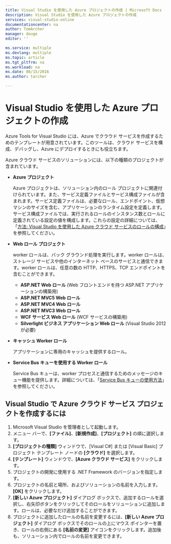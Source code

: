 ```yaml
---
title: Visual Studio を使用した Azure プロジェクトの作成 | Microsoft Docs
description: Visual Studio を使用した Azure プロジェクトの作成
services: visual-studio-online
documentationcenter: na
author: TomArcher
manager: douge
editor: ''

ms.service: multiple
ms.devlang: multiple
ms.topic: article
ms.tgt_pltfrm: na
ms.workload: na
ms.date: 08/15/2016
ms.author: tarcher

---
```

# Visual Studio を使用した Azure プロジェクトの作成
Azure Tools for Visual Studio には、Azure でクラウド サービスを作成するためのテンプレートが用意されています。このツールは、クラウド サービスを構成、デバッグし、Azure にデプロイするときにも役立ちます。

Azure クラウド サービスのソリューションには、以下の種類のプロジェクトが含まれています。

* **Azure プロジェクト**
  
    Azure プロジェクトは、ソリューション内のロール プロジェクトに関連付けられています。また、サービス定義ファイルとサービス構成ファイルが含まれます。サービス定義ファイルは、必要なロール、エンドポイント、仮想マシンのサイズを含む、アプリケーションのランタイム設定を定義します。サービス構成ファイルでは、実行されるロールのインスタンス数とロールに定義されている設定の値を構成します。これらの設定の詳細については、「[方法: Visual Studio を使用した Azure クラウド サービスのロールの構成](vs-azure-tools-configure-roles-for-cloud-service.md)」を参照してください。
* **Web ロール プロジェクト**
  
    worker ロールは、バック グラウンド処理を実行します。worker ロールは、ストレージ サービスや他のインターネット ベースのサービスと通信できます。worker ロールは、任意の数の HTTP、HTTPS、TCP エンドポイントを含むことができます。
  
  * **ASP.NET Web ロール** (Web フロントエンドを持つ ASP.NET アプリケーションの構築用)
  * **ASP.NET MVC5 Web ロール**
  * **ASP.NET MVC4 Web ロール**
  * **ASP.NET MVC3 Web ロール**
  * **WCF サービス Web ロール** (WCF サービスの構築用)
  * **Silverlight ビジネス アプリケーション Web ロール** (Visual Studio 2012 が必要)
* **キャッシュ Worker ロール**
  
    アプリケーションに専用のキャッシュを提供するロール。
* **Service Bus キューを使用する Worker ロール**
  
    Service Bus キューは、worker プロセスと通信するためのメッセージのキュー機能を提供します。詳細については、「[Service Bus キューの使用方法](http://go.microsoft.com/fwlink/?LinkId=260560)」を参照してください。

## Visual Studio で Azure クラウド サービス プロジェクトを作成するには
1. Microsoft Visual Studio を管理者として起動します。
2. メニュー バーで、**[ファイル]**、**[新規作成]**、**[プロジェクト]** の順に選択します。
3. **[プロジェクトの種類]** ウィンドウで、[Visual C#] または [Visual Basic] プロジェクト テンプレート ノードの **[クラウド]** を選択します。
4. **[テンプレート]** ウィンドウで、**[Azure クラウド サービス]** をクリックします。
5. プロジェクトの開発に使用する .NET Framework のバージョンを指定します。
6. プロジェクトの名前と場所、およびソリューションの名前を入力します。**[OK]** をクリックします。
7. **[新しい Azure プロジェクト]** ダイアログ ボックスで、追加するロールを選択し、右矢印ボタンをクリックしてそのロールをソリューションに追加します。ロールは、必要なだけ追加することができます。
8. プロジェクトに追加したロールの名前を変更するには、**[新しい Azure プロジェクト]** ダイアログ ボックスでそのロールの上にマウス ポインターを置き、ロールの右側にある **[名前の変更]** アイコンをクリックします。追加後も、ソリューション内でロールの名前を変更できます。

<!---HONumber=AcomDC_0817_2016-->